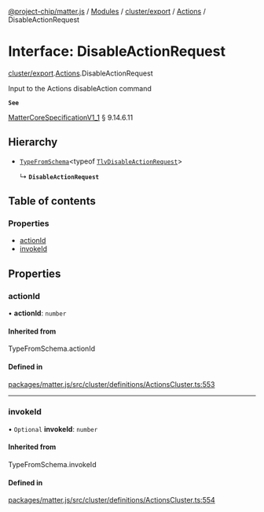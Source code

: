 [@project-chip/matter.js](../README.md) / [Modules](../modules.md) / [cluster/export](../modules/cluster_export.md) / [Actions](../modules/cluster_export.Actions.md) / DisableActionRequest

# Interface: DisableActionRequest

[cluster/export](../modules/cluster_export.md).[Actions](../modules/cluster_export.Actions.md).DisableActionRequest

Input to the Actions disableAction command

**`See`**

[MatterCoreSpecificationV1_1](spec_export.MatterCoreSpecificationV1_1.md) § 9.14.6.11

## Hierarchy

- [`TypeFromSchema`](../modules/tlv_export.md#typefromschema)\<typeof [`TlvDisableActionRequest`](../modules/cluster_export.Actions.md#tlvdisableactionrequest)\>

  ↳ **`DisableActionRequest`**

## Table of contents

### Properties

- [actionId](cluster_export.Actions.DisableActionRequest.md#actionid)
- [invokeId](cluster_export.Actions.DisableActionRequest.md#invokeid)

## Properties

### actionId

• **actionId**: `number`

#### Inherited from

TypeFromSchema.actionId

#### Defined in

[packages/matter.js/src/cluster/definitions/ActionsCluster.ts:553](https://github.com/project-chip/matter.js/blob/3adaded6/packages/matter.js/src/cluster/definitions/ActionsCluster.ts#L553)

___

### invokeId

• `Optional` **invokeId**: `number`

#### Inherited from

TypeFromSchema.invokeId

#### Defined in

[packages/matter.js/src/cluster/definitions/ActionsCluster.ts:554](https://github.com/project-chip/matter.js/blob/3adaded6/packages/matter.js/src/cluster/definitions/ActionsCluster.ts#L554)
